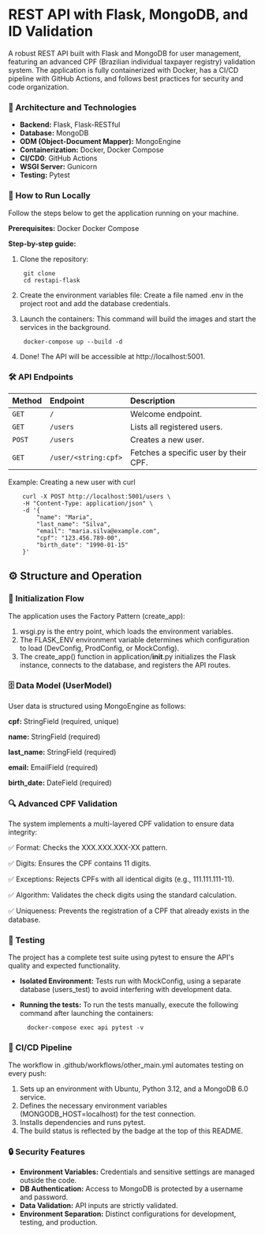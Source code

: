 # REST API with Flask, MongoDB, and ID Validation
A robust REST API built with Flask and MongoDB for user management, featuring an advanced CPF (Brazilian individual taxpayer registry) validation system. The application is fully containerized with Docker, has a CI/CD pipeline with GitHub Actions, and follows best practices for security and code organization.

### 🚀 Architecture and Technologies

* **Backend:** Flask, Flask-RESTful
* **Database:** MongoDB
* **ODM (Object-Document Mapper):** MongoEngine
* **Containerization:** Docker, Docker Compose
* **CI/CD0**: GitHub Actions
* **WSGI Server:** Gunicorn
* **Testing:** Pytest

### 🐳 How to Run Locally

Follow the steps below to get the application running on your machine.

**Prerequisites:**
Docker
Docker Compose

**Step-by-step guide:**

1. Clone the repository:

        git clone 
        cd restapi-flask

3. Create the environment variables file:
Create a file named .env in the project root and add the database credentials.

4. Launch the containers:
This command will build the images and start the services in the background.

        docker-compose up --build -d

5. Done!
The API will be accessible at http://localhost:5001.

### 🛠️ API Endpoints
| Method | Endpoint                | Description                               |
| :----- | :---------------------- | :---------------------------------------- |
| `GET`  | `/`                     | Welcome endpoint.                         |
| `GET`  | `/users`                | Lists all registered users.               |
| `POST` | `/users`                | Creates a new user.                       |
| `GET`  | `/user/<string:cpf>`    | Fetches a specific user by their CPF.     |

Example: Creating a new user with curl

        curl -X POST http://localhost:5001/users \
        -H "Content-Type: application/json" \
        -d '{
            "name": "Maria",
            "last_name": "Silva",
            "email": "maria.silva@example.com",
            "cpf": "123.456.789-00",
            "birth_date": "1990-01-15"
        }'

## ⚙️ Structure and Operation

### 🔧 Initialization Flow
The application uses the Factory Pattern (create_app):

1. wsgi.py is the entry point, which loads the environment variables.
2. The FLASK_ENV environment variable determines which configuration to load (DevConfig, ProdConfig, or MockConfig).
3. The create_app() function in application/__init__.py initializes the Flask instance, connects to the database, and registers the API routes.

### 🗄️ Data Model (UserModel)

User data is structured using MongoEngine as follows:

**cpf:** StringField (required, unique)

**name:** StringField (required)

**last_name:** StringField (required)

**email:** EmailField (required)

**birth_date:** DateField (required)


### 🔍 Advanced CPF Validation

The system implements a multi-layered CPF validation to ensure data integrity:

✅ Format: Checks the XXX.XXX.XXX-XX pattern.

✅ Digits: Ensures the CPF contains 11 digits.

✅ Exceptions: Rejects CPFs with all identical digits (e.g., 111.111.111-11).

✅ Algorithm: Validates the check digits using the standard calculation.

✅ Uniqueness: Prevents the registration of a CPF that already exists in the database.


### 🧪 Testing
The project has a complete test suite using pytest to ensure the API's quality and expected functionality.

* **Isolated Environment:** Tests run with MockConfig, using a separate database (users_test) to avoid interfering with development data.
* **Running the tests:** To run the tests manually, execute the following command after launching the containers:

        docker-compose exec api pytest -v

### 🚢 CI/CD Pipeline

The workflow in .github/workflows/other_main.yml automates testing on every push:

1. Sets up an environment with Ubuntu, Python 3.12, and a MongoDB 6.0 service.
2. Defines the necessary environment variables (MONGODB_HOST=localhost) for the test connection.
3. Installs dependencies and runs pytest.
4. The build status is reflected by the badge at the top of this README.

### 🔒 Security Features

* **Environment Variables:** Credentials and sensitive settings are managed outside the code.
* **DB Authentication:** Access to MongoDB is protected by a username and password.
* **Data Validation:** API inputs are strictly validated.
* **Environment Separation:** Distinct configurations for development, testing, and production.
